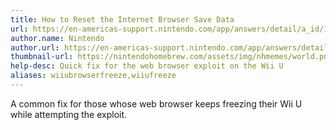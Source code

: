 ```yaml
---
title: How to Reset the Internet Browser Save Data
url: https://en-americas-support.nintendo.com/app/answers/detail/a_id/1507/~/how-to-delete-the-internet-browser-history
author.name: Nintendo
author.url: https://en-americas-support.nintendo.com/app/answers/detail/a_id/1507/~/how-to-delete-the-internet-browser-history
thumbnail-url: https://nintendohomebrew.com/assets/img/nhmemes/world.png
help-desc: Quick fix for the web browser exploit on the Wii U
aliases: wiiubrowserfreeze,wiiufreeze
---
```


A common fix for those whose web browser keeps freezing their Wii U while attempting the exploit.
